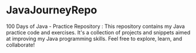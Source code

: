 # JavaJourneyRepo
100 Days of Java - Practice Repository : This repository contains my Java practice code and exercises. It's a collection of projects and snippets aimed at improving my Java programming skills. Feel free to explore, learn, and collaborate!
